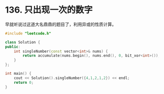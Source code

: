 # 136. 只出现一次的数字
早就听说过这道大名鼎鼎的题目了，利用异或的性质计算。

```cpp
#include "leetcode.h"

class Solution {
public:
    int singleNumber(const vector<int>& nums) {
        return accumulate(nums.begin(), nums.end(), 0, bit_xor<int>());
    }
};

int main() {
    cout << Solution().singleNumber({4,1,2,1,2}) << endl;
    return 0;
}

```